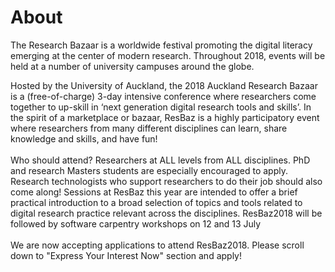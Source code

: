 # About

The Research Bazaar is a worldwide festival promoting the digital literacy emerging at the center of modern research. Throughout 2018, events will be held at a number of university campuses around the globe.

Hosted by the University of Auckland, the 2018 Auckland Research Bazaar is a (free-of-charge) 3-day intensive conference where researchers come together to up-skill in ‘next generation digital research tools and skills’.  In the spirit of a marketplace or bazaar, ResBaz is a highly participatory event where researchers from many different disciplines can learn, share knowledge and skills, and have fun!<br><br> Who should attend? Researchers at ALL levels from ALL disciplines. PhD and research Masters students are especially encouraged to apply. Research technologists who support researchers to do their job should also come along! Sessions at ResBaz this year are intended to offer a brief practical introduction to a broad selection of topics and tools related to digital research practice relevant across the disciplines. ResBaz2018 will be followed by software carpentry workshops on 12 and 13 July<br><br>We are now accepting applications to attend ResBaz2018. Please scroll down to "Express Your Interest Now" section and apply!



